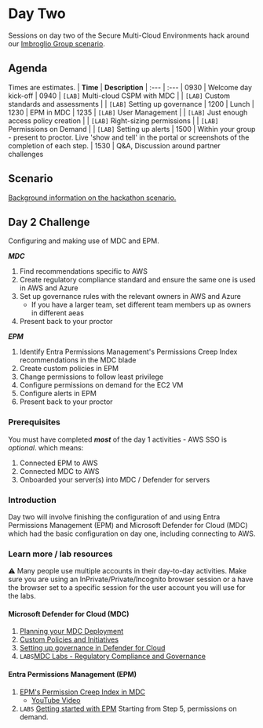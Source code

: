 # Day Two
Sessions on day two of the Secure Multi-Cloud Environments hack around our [Imbroglio Group scenario](Scenario.md).

## Agenda
Times are estimates.
| **Time** | **Description**
| :--- | :---
| 0930 | Welcome day kick-off
| 0940 | `[LAB]` Multi-cloud CSPM with MDC
|  | `[LAB]` Custom standards and assessments
|  | `[LAB]` Setting up governance
| 1200 | Lunch
| 1230 | EPM in MDC
| 1235 | `[LAB]` User Management
|  | `[LAB]` Just enough access policy creation
|  | `[LAB]` Right-sizing permissions
|  | `[LAB]` Permissions on Demand
|  | `[LAB]` Setting up alerts
| 1500 | Within your group - present to proctor. Live 'show and tell' in the portal or screenshots of the completion of each step.
| 1530 | Q&A, Discussion around partner challenges

## Scenario
[Background information on the hackathon scenario.](Scenario.md)

## Day 2 Challenge
Configuring and making use of MDC and EPM.

***MDC***
1. Find recommendations specific to AWS
2. Create regulatory compliance standard and ensure the same one is used in AWS and Azure
3. Set up governance rules with the relevant owners in AWS and Azure
   - If you have a larger team, set different team members up as owners in different aeas
4. Present back to your proctor

***EPM***
1. Identify Entra Permissions Management's Permissions Creep Index recommendations in the MDC blade
2. Create custom policies in EPM
3. Change permissions to follow least privilege
4. Configure permissions on demand for the EC2 VM
5. Configure alerts in EPM
6. Present back to your proctor

### Prerequisites
You must have completed ***most*** of the day 1 activities - AWS SSO is *optional*. which means:
1. Connected EPM to AWS
2. Connected MDC to AWS
3. Onboarded your server(s) into MDC / Defender for servers

### Introduction
Day two will involve finishing the configuration of and using Entra Permissions Management (EPM) and Microsoft Defender for Cloud (MDC) which had the basic configuration on day one, including connecting to AWS.

### Learn more / lab resources
:warning: Many people use multiple accounts in their day-to-day activities. Make sure you are using an InPrivate/Private/Incognito browser session or a have the browser set to a specific session for  the user account you will use for the labs.

#### Microsoft Defender for Cloud (MDC)
1. [Planning your MDC Deployment](https://docs.microsoft.com/en-us/azure/defender-for-cloud/security-center-planning-and-operations-guide)
2. [Custom Policies and Initiatives](https://learn.microsoft.com/en-us/azure/defender-for-cloud/custom-security-policies?pivots=azure-portal)
3. [Setting up governance in Defender for Cloud](https://docs.microsoft.com/en-us/azure/defender-for-cloud/governance-rules)
4. ``LABS``[MDC Labs - Regulatory Compliance and Governance](/labs/MDC-labs.md)

#### Entra Permissions Management (EPM)
1. [EPM's Permission Creep Index in MDC](https://docs.microsoft.com/en-us/azure/defender-for-cloud/other-threat-protections#entra-permission-management-formerly-cloudknox)
   - [YouTube Video](https://www.youtube.com/watch?v=dasixjOOldk)
2. ``LABS`` [Getting started with EPM](/labs/EPM-labs.md#getting-started-with-entra-permissions-management-epm) Starting from Step 5, permissions on demand.



